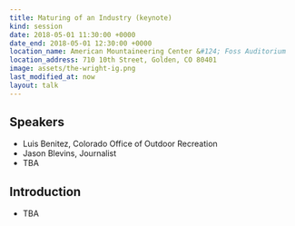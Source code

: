 ```yaml
---
title: Maturing of an Industry (keynote)
kind: session
date: 2018-05-01 11:30:00 +0000
date_end: 2018-05-01 12:30:00 +0000
location_name: American Mountaineering Center &#124; Foss Auditorium
location_address: 710 10th Street, Golden, CO 80401
image: assets/the-wright-ig.png
last_modified_at: now
layout: talk
---
```

## Speakers

* Luis Benitez, Colorado Office of Outdoor Recreation
* Jason Blevins, Journalist
* TBA

## Introduction

* TBA